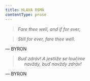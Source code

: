 ```yaml
---
title: HLAVA OSMÁ
contentType: prose
---
```


> _Fare thee well, and if for ever,_

> _Still for ever, fare thee well._

— BYRON

> _Buď zdráv! A jestliže se loučíme  
>      navždy, buď navždy zdráv!_

— BYRON
